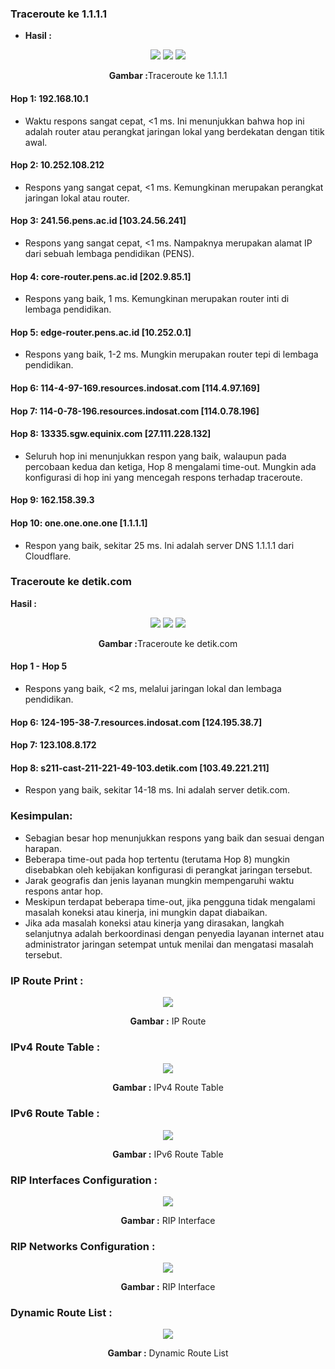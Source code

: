 ### Traceroute ke 1.1.1.1


- **Hasil :**

<div align="center">
<img src="./assets/one1.png">
<img src="./assets/one2.png">
<img src="./assets/one3.png">
<p><strong>Gambar :</strong>Traceroute ke 1.1.1.1</p>
</div>

#### Hop 1: 192.168.10.1
- Waktu respons sangat cepat, <1 ms. Ini menunjukkan bahwa hop ini adalah router atau perangkat jaringan lokal yang berdekatan dengan titik awal.

#### Hop 2: 10.252.108.212

- Respons yang sangat cepat, <1 ms. Kemungkinan merupakan perangkat jaringan lokal atau router.

#### Hop 3: 241.56.pens.ac.id [103.24.56.241]

- Respons yang sangat cepat, <1 ms. Nampaknya merupakan alamat IP dari sebuah lembaga pendidikan (PENS).

#### Hop 4: core-router.pens.ac.id [202.9.85.1]

- Respons yang baik, 1 ms. Kemungkinan merupakan router inti di lembaga pendidikan.

#### Hop 5: edge-router.pens.ac.id [10.252.0.1]

- Respons yang baik, 1-2 ms. Mungkin merupakan router tepi di lembaga pendidikan.

#### Hop 6: 114-4-97-169.resources.indosat.com [114.4.97.169]

#### Hop 7: 114-0-78-196.resources.indosat.com [114.0.78.196]

#### Hop 8: 13335.sgw.equinix.com [27.111.228.132]

- Seluruh hop ini menunjukkan respon yang baik, walaupun pada percobaan kedua dan ketiga, Hop 8 mengalami time-out. Mungkin ada konfigurasi di hop ini yang mencegah respons terhadap traceroute.

#### Hop 9: 162.158.39.3

#### Hop 10: one.one.one.one [1.1.1.1]

- Respon yang baik, sekitar 25 ms. Ini adalah server DNS 1.1.1.1 dari Cloudflare.

### Traceroute ke detik.com

 **Hasil :**

<div align="center">
<img src="./assets/detik1.png">
<img src="./assets/detik2.png">
<img src="./assets/detik3.png">
<p><strong>Gambar :</strong>Traceroute ke detik.com</p>
</div>

#### Hop 1 - Hop 5

- Respons yang baik, <2 ms, melalui jaringan lokal dan lembaga pendidikan.

#### Hop 6: 124-195-38-7.resources.indosat.com [124.195.38.7]

#### Hop 7: 123.108.8.172

#### Hop 8: s211-cast-211-221-49-103.detik.com [103.49.221.211]

- Respon yang baik, sekitar 14-18 ms. Ini adalah server detik.com.

### Kesimpulan:

- Sebagian besar hop menunjukkan respons yang baik dan sesuai dengan harapan.
- Beberapa time-out pada hop tertentu (terutama Hop 8) mungkin disebabkan oleh kebijakan konfigurasi di perangkat jaringan tersebut.
- Jarak geografis dan jenis layanan mungkin mempengaruhi waktu respons antar hop.
- Meskipun terdapat beberapa time-out, jika pengguna tidak mengalami masalah koneksi atau kinerja, ini mungkin dapat diabaikan.
- Jika ada masalah koneksi atau kinerja yang dirasakan, langkah selanjutnya adalah berkoordinasi dengan penyedia layanan internet atau administrator jaringan setempat untuk menilai dan mengatasi masalah tersebut.


### IP Route Print :

<div align="center">
<img src="./assets/route.png">
<p><strong>Gambar :</strong> IP Route</p>
</div>

### IPv4 Route Table :

<div align="center">
<img src="./assets/routeTable1.png">
<p><strong>Gambar :</strong> IPv4 Route Table</p>
</div>

### IPv6 Route Table :

<div align="center">
<img src="./assets/routeTable2.png">
<p><strong>Gambar :</strong> IPv6 Route Table</p>
</div>

### RIP Interfaces Configuration :

<div align="center">
<img src="./assets/RIPInterface.png">
<p><strong>Gambar :</strong> RIP Interface</p>
</div>

### RIP Networks Configuration :

<div align="center">
<img src="./assets/RIPNetwork.png">
<p><strong>Gambar :</strong> RIP Interface</p>
</div>

### Dynamic Route List :

<div align="center">
<img src="./assets/routeList.png">
<p><strong>Gambar :</strong> Dynamic Route List</p>
</div>